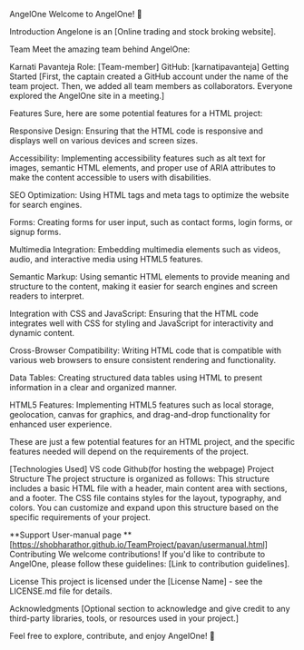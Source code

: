 AngelOne
Welcome to AngelOne! 🚀

Introduction
Angelone is an [Online trading and stock broking website].

Team
Meet the amazing team behind AngelOne:

Karnati Pavanteja
Role: [Team-member]
GitHub: [karnatipavanteja]
Getting Started
[First, the captain created a GitHub account under the name of the team project. Then, we added all team members as collaborators. Everyone explored the AngelOne site in a meeting.]

Features
Sure, here are some potential features for a HTML project:

Responsive Design: Ensuring that the HTML code is responsive and displays well on various devices and screen sizes.

Accessibility: Implementing accessibility features such as alt text for images, semantic HTML elements, and proper use of ARIA attributes to make the content accessible to users with disabilities.

SEO Optimization: Using HTML tags and meta tags to optimize the website for search engines.

Forms: Creating forms for user input, such as contact forms, login forms, or signup forms.

Multimedia Integration: Embedding multimedia elements such as videos, audio, and interactive media using HTML5 features.

Semantic Markup: Using semantic HTML elements to provide meaning and structure to the content, making it easier for search engines and screen readers to interpret.

Integration with CSS and JavaScript: Ensuring that the HTML code integrates well with CSS for styling and JavaScript for interactivity and dynamic content.

Cross-Browser Compatibility: Writing HTML code that is compatible with various web browsers to ensure consistent rendering and functionality.

Data Tables: Creating structured data tables using HTML to present information in a clear and organized manner.

HTML5 Features: Implementing HTML5 features such as local storage, geolocation, canvas for graphics, and drag-and-drop functionality for enhanced user experience.

These are just a few potential features for an HTML project, and the specific features needed will depend on the requirements of the project.

[Technologies Used]
VS code
Github(for hosting the webpage)
Project Structure
The project structure is organized as follows:
This structure includes a basic HTML file with a header, main content area with sections, and a footer. The CSS file contains styles for the layout, typography, and colors. You can customize and expand upon this structure based on the specific requirements of your project.

**Support User-manual page **
[https://shobharathor.github.io/TeamProject/pavan/usermanual.html]
Contributing
We welcome contributions! If you'd like to contribute to AngelOne, please follow these guidelines: [Link to contribution guidelines].

License
This project is licensed under the [License Name] - see the LICENSE.md file for details.

Acknowledgments
[Optional section to acknowledge and give credit to any third-party libraries, tools, or resources used in your project.]

Feel free to explore, contribute, and enjoy AngelOne! 🌟
